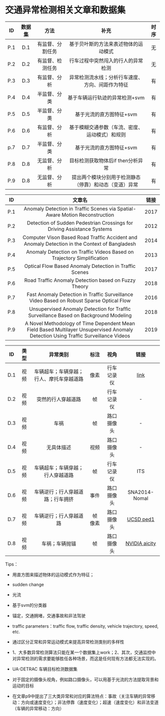 # 交通异常检测相关文章和数据集
|  ID  | 数据集 |       方法       |                          补充                          | 时序 |
| :--: | :----: | :--------------: | :----------------------------------------------------: | :--: |
| P.1  |  D.1   | 有监督、分割任务 |          基于贝叶斯的方法来表述物体的运动模式          |  无  |
| P.2  |  D.2   | 有监督、检测任务 |           行车过程中突然闯入的行人的异常检测           |  无  |
| P.3  |  D.3   |   有监督、分析   |    异常检测流水线；分析行车速度、方向、间距作为特征    |  有  |
| P.4  |  D.4   |   半监督、分类   |             基于车辆运行轨迹的异常检测+svm             |  有  |
| P.5  |  D.5   |   半监督、分类   |                基于光流的直方图特征+svm                |  有  |
| P.6  |  D.6   |   有监督、分析   |     基于模糊交通参数（车流、密度、运动模式）和规则     |  有  |
| p.7  |  D.7   |   半监督、分类   |                基于光流的直方图特征+svm                |  有  |
| P.8  |  D.8   |   无监督、分析   |           目标检测获取物体后if then分析异常            |  有  |
| P.9  |  D.8   |   无监督、分析   | 提出两个模块分别用于检测静态（停靠）和动态（变道）异常 |  有  |


|  ID  |                            文章名                            | 链接 |
| :--: | :----------------------------------------------------------: | ---- |
| P.1  | Anomaly Detection in Traffic Scenes via Spatial-Aware Motion Reconstruction | 2017 |
| P.2  | Detection of Sudden Pedestrian Crossings for Driving Assistance Systems | 2012 |
| P.3  | Computer Vison Based Road Trafﬁc Accident and Anomaly Detection in the Context of Bangladesh | 2014 |
| P.4  | Anomaly Detection on Traffic Videos Based on Trajectory Simplification | 2013 |
| P.5  |    Optical Flow Based Anomaly Detection in Traffic Scenes    | 2017 |
| P.6  |     Road Traffic Anomaly Detection based on Fuzzy Theory     | 2018 |
| P.7  | Fast Anomaly Detection in Traffic Surveillance Video Based on Robust Sparse Optical Flow | 2016 |
| P.8  | Unsupervised Anomaly Detection for Trafﬁc Surveillance Based on Background Modeling | 2018 |
| P.9  | A Novel Methodology of Time Dependent Mean Field Based Multilayer Unsupervised Anomaly Detection Using Traffic Surveillance Videos | 2019 |


|  ID  | 类型 |                 异常类别                 |  标注   |    视角    |                             链接                             |
| :--: | :--: | :--------------------------------------: | :-----: | :--------: | :----------------------------------------------------------: |
| D.1  | 视频 | 车辆超车；车辆穿越；行人、摩托车穿越道路 |  像素   | 行车记录仪 |           [link](https://pan.baidu.com/s/1dG3Nxj7)           |
| D.2  | 视频 |            突然的行人穿越道路            |   帧    | 行车记录仪 |                              -                               |
| D.3  | 视频 |                   车祸                   |   帧    | 路口摄像头 |                              -                               |
| D.4  | 视频 |                无具体描述                |  视频   | 路口摄像头 |                              -                               |
| D.5  | 视频 |     车辆超车；车辆穿越；行人穿越道路     |   帧    | 行车记录仪 |                             ITS                              |
| D.6  | 视频 |     车辆逆行；行人穿越道路；行车拥挤     |  事件   | 路口摄像头 |                        SNA2014-Nomal                         |
| D.7  | 视频 |          车辆逆行；行人穿越道路          | 帧 像素 | 路口摄像头 | [UCSD ped1](http://pan.baidu.com/s/1pKFvlMz) |
| D.8  | 视频 |              车祸；车辆抛锚              |   帧    | 路口摄像头 | [NVIDIA aicity](http://www.aicitychallenge.org/track3-download/) |

Tips：

- 用直方图来描述物体的运动模式作为特征；

- sudden change

- 光流

- 基于svm的分类器

- 锚定，交通拥堵，交通事故和非法驾驶

- traffic parameters：traffic flow, traffic density, vehicle trajectory, speed, etc.

- 通过区分正常和异常运动模式来提高异常检测类别的多样性

-  1、大多数异常检测算法只能在某一个数据集上work；2、其次，交通监控中对异常检测的需求要能够胜任各种场景，而这是任何现有方法都无法实现的。

- UA-DETRAC 车辆目标检测数据集

- 对于固定的摄像头视角，例如路口摄像头，可以用基于光流的方法提取背景和运动的目标

- 在文章p9中提出了三大类异常和对应的算法特点：事故（关注车辆的异常移动：方向或速度变化）；非法停靠（速度变化）；超速（速度变化）和非法变道（车辆的异常移动：方向）
